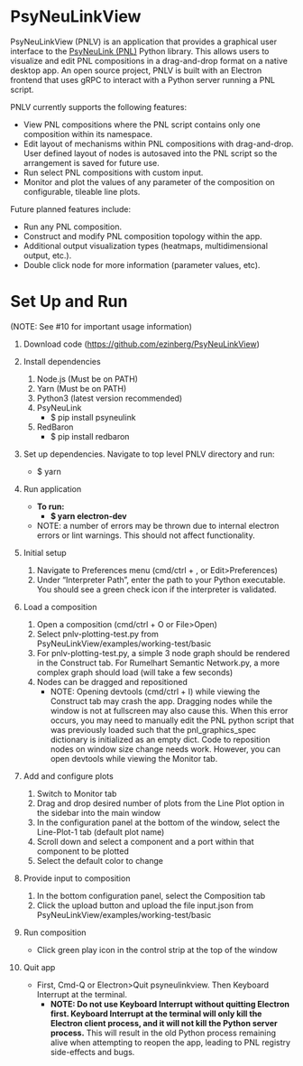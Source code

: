 # PsyNeuLinkView

PsyNeuLinkView (PNLV) is an application that provides a graphical user interface to the [PsyNeuLink (PNL)](https://github.com/PrincetonUniversity/PsyNeuLink) Python library. This allows users to visualize and edit PNL compositions in a drag-and-drop format on a native desktop app. An open source project, PNLV is built with an Electron frontend that uses gRPC to interact with a Python server running a PNL script. 

PNLV currently supports the following features:
- View PNL compositions where the PNL script contains only one composition within its namespace.
- Edit layout of mechanisms within PNL compositions with drag-and-drop. User defined layout of nodes is autosaved into the PNL script so the arrangement is saved for future use.
- Run select PNL compositions with custom input.
- Monitor and plot the values of any parameter of the composition on configurable, tileable line plots.

Future planned features include:
- Run any PNL composition.
- Construct and modify PNL composition topology within the app.
- Additional output visualization types (heatmaps, multidimensional output, etc.).
- Double click node for more information (parameter values, etc).


# Set Up and Run

(NOTE: See #10 for important usage information)

1. Download code (https://github.com/ezinberg/PsyNeuLinkView)

2. Install dependencies
    1. Node.js (Must be on PATH)
    2. Yarn (Must be on PATH)
    3. Python3 (latest version recommended)
    4. PsyNeuLink
        - $ pip install psyneulink
    5. RedBaron
        - $ pip install redbaron

3. Set up dependencies. Navigate to top level PNLV directory and run:
    - $ yarn

4. Run application
    - **To run:**
        - **$ yarn electron-dev**
    - NOTE: a number of errors may be thrown due to internal electron errors or lint warnings. This should not affect functionality.

5. Initial setup 
    1. Navigate to Preferences menu (cmd/ctrl + , or Edit>Preferences)
    2. Under “Interpreter Path”, enter the path to your Python executable. You should see a green check icon if the interpreter is validated.

6. Load a composition
    1. Open a composition (cmd/ctrl + O or File>Open)
    2. Select pnlv-plotting-test.py from PsyNeuLinkView/examples/working-test/basic
    3. For pnlv-plotting-test.py, a simple 3 node graph should be rendered in the Construct tab. For Rumelhart Semantic Network.py, a more complex graph should load (will take a few seconds)
    4. Nodes can be dragged and repositioned
        - NOTE: Opening devtools (cmd/ctrl + I) while viewing the Construct tab may crash the app. Dragging nodes while the window is not at fullscreen may also cause this. When this error occurs, you may need to manually edit the PNL python script that was previously loaded such that the pnl_graphics_spec dictionary is initialized as an empty dict. Code to reposition nodes on window size change needs work. However, you can open devtools while viewing the Monitor tab.

7. Add and configure plots
    1. Switch to Monitor tab
    2. Drag and drop desired number of plots from the Line Plot option in the sidebar into the main window
    3. In the configuration panel at the bottom of the window, select the Line-Plot-1 tab (default plot name)
    4. Scroll down and select a component and a port within that component to be plotted
    5. Select the default color to change

8. Provide input to composition
    1. In the bottom configuration panel, select the Composition tab
    2. Click the upload button and upload the file input.json from PsyNeuLinkView/examples/working-test/basic

9. Run composition
    - Click green play icon in the control strip at the top of the window

10. Quit app
    - First, Cmd-Q or Electron>Quit psyneulinkview. Then Keyboard Interrupt at the terminal.
        - **NOTE: Do not use Keyboard Interrupt without quitting Electron first. Keyboard Interrupt at the terminal will only kill the Electron client process, and it will not kill the Python server process.** This will result in the old Python process remaining alive when attempting to reopen the app, leading to PNL registry side-effects and bugs.
